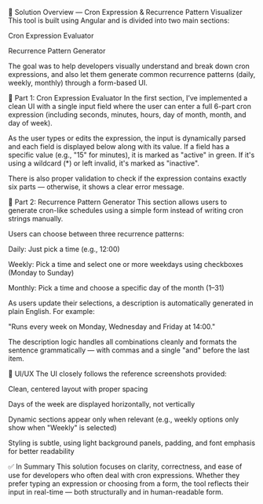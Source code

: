🧩 Solution Overview — Cron Expression & Recurrence Pattern Visualizer
This tool is built using Angular and is divided into two main sections:

Cron Expression Evaluator

Recurrence Pattern Generator

The goal was to help developers visually understand and break down cron expressions, and also let them generate common recurrence patterns (daily, weekly, monthly) through a form-based UI.

🔹 Part 1: Cron Expression Evaluator
In the first section, I’ve implemented a clean UI with a single input field where the user can enter a full 6-part cron expression (including seconds, minutes, hours, day of month, month, and day of week).

As the user types or edits the expression, the input is dynamically parsed and each field is displayed below along with its value.
If a field has a specific value (e.g., "15" for minutes), it is marked as "active" in green. If it's using a wildcard (*) or left invalid, it's marked as "inactive".

There is also proper validation to check if the expression contains exactly six parts — otherwise, it shows a clear error message.

🔹 Part 2: Recurrence Pattern Generator
This section allows users to generate cron-like schedules using a simple form instead of writing cron strings manually.

Users can choose between three recurrence patterns:

Daily: Just pick a time (e.g., 12:00)

Weekly: Pick a time and select one or more weekdays using checkboxes (Monday to Sunday)

Monthly: Pick a time and choose a specific day of the month (1–31)

As users update their selections, a description is automatically generated in plain English. For example:

"Runs every week on Monday, Wednesday and Friday at 14:00."

The description logic handles all combinations cleanly and formats the sentence grammatically — with commas and a single "and" before the last item.

🎨 UI/UX
The UI closely follows the reference screenshots provided:

Clean, centered layout with proper spacing

Days of the week are displayed horizontally, not vertically

Dynamic sections appear only when relevant (e.g., weekly options only show when "Weekly" is selected)

Styling is subtle, using light background panels, padding, and font emphasis for better readability

✅ In Summary
This solution focuses on clarity, correctness, and ease of use for developers who often deal with cron expressions. Whether they prefer typing an expression or choosing from a form, the tool reflects their input in real-time — both structurally and in human-readable form.
